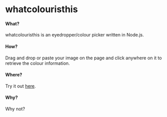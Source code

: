 # whatcolouristhis

#### What?
whatcolouristhis is an eyedropper/colour picker written in Node.js. 


#### How?
Drag and drop or paste your image on the page and click anywhere on it to retrieve the colour information.


#### Where?
Try it out <a href="http://britskit.github.io/whatcolouristhis/">here</a>.

#### Why?
Why not?
